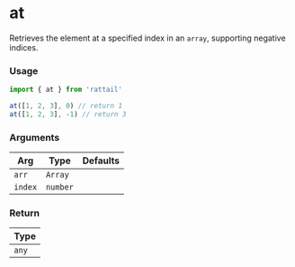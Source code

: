 # at

Retrieves the element at a specified index in an `array`, supporting negative indices.

### Usage

```ts
import { at } from 'rattail'

at([1, 2, 3], 0) // return 1
at([1, 2, 3], -1) // return 3
```

### Arguments

| Arg     | Type     | Defaults |
| ------- | -------- | -------- |
| `arr`   | `Array`  |          |
| `index` | `number` |          |

### Return

| Type  |
| ----- |
| `any` |
